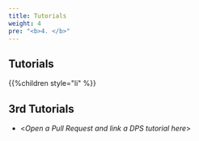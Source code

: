 ```yaml
---
title: Tutorials
weight: 4
pre: "<b>4. </b>"
---
```

## Tutorials

{{%children style="li"  %}}

## 3rd Tutorials
* <_Open a Pull Request and link a DPS tutorial here_>
